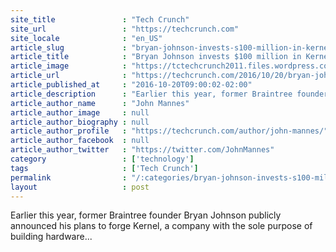 ```yaml
---
site_title               : "Tech Crunch"
site_url                 : "https://techcrunch.com"
site_locale              : "en_US"
article_slug             : "bryan-johnson-invests-s100-million-in-kernel-to-unlock-the-power-of-the-human-brain"
article_title            : "Bryan Johnson invests $100 million in Kernel to unlock the power of the human brain"
article_image            : "https://tctechcrunch2011.files.wordpress.com/2016/10/gettyimages-522491538.jpg?w=764&h=400&crop=1"
article_url              : "https://techcrunch.com/2016/10/20/bryan-johnson-invests-100-million-in-kernel-to-unlock-the-power-of-the-human-brain/"
article_published_at     : "2016-10-20T09:00:02-02:00"
article_description      : "Earlier this year, former Braintree founder Bryan Johnson publicly announced his plans to forge Kernel, a company with the sole purpose of building hardware..."
article_author_name      : "John Mannes"
article_author_image     : null
article_author_biography : null
article_author_profile   : "https://techcrunch.com/author/john-mannes/"
article_author_facebook  : null
article_author_twitter   : "https://twitter.com/JohnMannes"
category                 : ['technology']
tags                     : ['Tech Crunch']
permalink                : "/:categories/bryan-johnson-invests-s100-million-in-kernel-to-unlock-the-power-of-the-human-brain/"
layout                   : post
---
```


Earlier this year, former Braintree founder Bryan Johnson publicly announced his plans to forge Kernel, a company with the sole purpose of building hardware...
